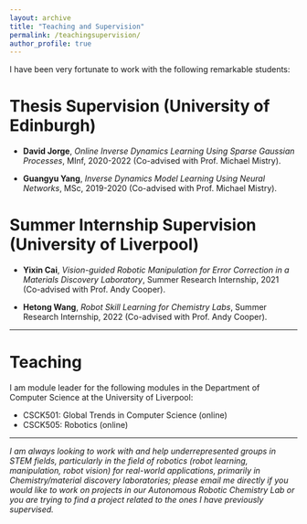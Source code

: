 ```yaml
---
layout: archive
title: "Teaching and Supervision"
permalink: /teachingsupervision/
author_profile: true
---
```


I have been very fortunate to work with the following remarkable students:

# Thesis Supervision (University of Edinburgh)

- **David Jorge**, _Online Inverse Dynamics Learning Using Sparse Gaussian Processes_, MInf, 2020-2022 (Co-advised with Prof. Michael Mistry).

- **Guangyu Yang**, _Inverse Dynamics Model Learning Using Neural Networks_, MSc, 2019-2020 (Co-advised with Prof. Michael Mistry).

# Summer Internship Supervision (University of Liverpool)

- **Yixin Cai**, _Vision-guided Robotic Manipulation for Error Correction in a Materials Discovery Laboratory_, Summer Research Internship, 2021 (Co-advised with Prof. Andy Cooper).

- **Hetong Wang**, _Robot Skill Learning for Chemistry Labs_, Summer Research Internship, 2022 (Co-advised with Prof. Andy Cooper).

---

# Teaching

I am module leader for the following modules in the Department of Computer Science at the University of Liverpool:

- CSCK501: Global Trends in Computer Science (online)
- CSCK505: Robotics (online)

---

_I am always looking to work with and help underrepresented groups in STEM fields, particularly in the field of robotics (robot learning, manipulation, robot vision) for real-world applications, primarily in Chemistry/material discovery laboratories; please email me directly if you would like to work on projects in our Autonomous Robotic Chemistry Lab or you are trying to find a project related to the ones I have previously supervised._



